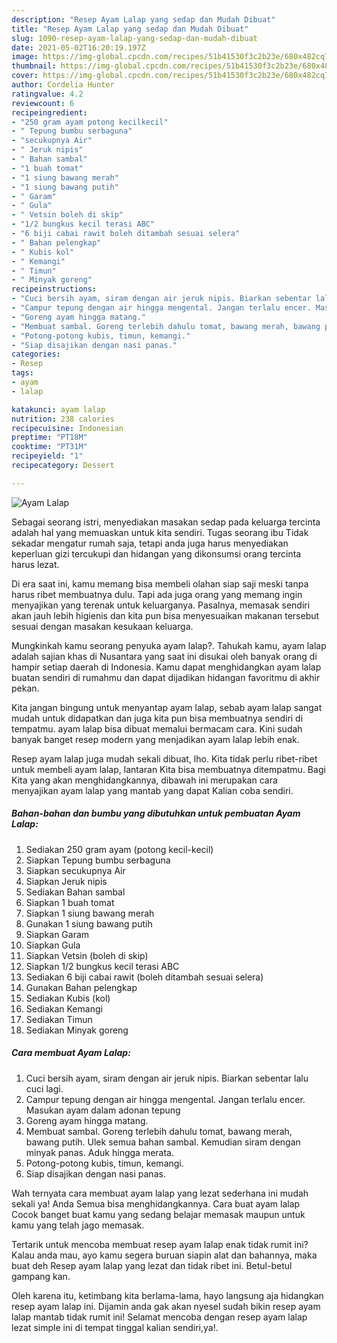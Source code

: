 ```yaml
---
description: "Resep Ayam Lalap yang sedap dan Mudah Dibuat"
title: "Resep Ayam Lalap yang sedap dan Mudah Dibuat"
slug: 1090-resep-ayam-lalap-yang-sedap-dan-mudah-dibuat
date: 2021-05-02T16:20:19.197Z
image: https://img-global.cpcdn.com/recipes/51b41530f3c2b23e/680x482cq70/ayam-lalap-foto-resep-utama.jpg
thumbnail: https://img-global.cpcdn.com/recipes/51b41530f3c2b23e/680x482cq70/ayam-lalap-foto-resep-utama.jpg
cover: https://img-global.cpcdn.com/recipes/51b41530f3c2b23e/680x482cq70/ayam-lalap-foto-resep-utama.jpg
author: Cordelia Hunter
ratingvalue: 4.2
reviewcount: 6
recipeingredient:
- "250 gram ayam potong kecilkecil"
- " Tepung bumbu serbaguna"
- "secukupnya Air"
- " Jeruk nipis"
- " Bahan sambal"
- "1 buah tomat"
- "1 siung bawang merah"
- "1 siung bawang putih"
- " Garam"
- " Gula"
- " Vetsin boleh di skip"
- "1/2 bungkus kecil terasi ABC"
- "6 biji cabai rawit boleh ditambah sesuai selera"
- " Bahan pelengkap"
- " Kubis kol"
- " Kemangi"
- " Timun"
- " Minyak goreng"
recipeinstructions:
- "Cuci bersih ayam, siram dengan air jeruk nipis. Biarkan sebentar lalu cuci lagi."
- "Campur tepung dengan air hingga mengental. Jangan terlalu encer. Masukan ayam dalam adonan tepung"
- "Goreng ayam hingga matang."
- "Membuat sambal. Goreng terlebih dahulu tomat, bawang merah, bawang putih. Ulek semua bahan sambal. Kemudian siram dengan minyak panas. Aduk hingga merata."
- "Potong-potong kubis, timun, kemangi."
- "Siap disajikan dengan nasi panas."
categories:
- Resep
tags:
- ayam
- lalap

katakunci: ayam lalap 
nutrition: 238 calories
recipecuisine: Indonesian
preptime: "PT18M"
cooktime: "PT31M"
recipeyield: "1"
recipecategory: Dessert

---
```



![Ayam Lalap](https://img-global.cpcdn.com/recipes/51b41530f3c2b23e/680x482cq70/ayam-lalap-foto-resep-utama.jpg)

Sebagai seorang istri, menyediakan masakan sedap pada keluarga tercinta adalah hal yang memuaskan untuk kita sendiri. Tugas seorang ibu Tidak sekadar mengatur rumah saja, tetapi anda juga harus menyediakan keperluan gizi tercukupi dan hidangan yang dikonsumsi orang tercinta harus lezat.

Di era  saat ini, kamu memang bisa membeli olahan siap saji meski tanpa harus ribet membuatnya dulu. Tapi ada juga orang yang memang ingin menyajikan yang terenak untuk keluarganya. Pasalnya, memasak sendiri akan jauh lebih higienis dan kita pun bisa menyesuaikan makanan tersebut sesuai dengan masakan kesukaan keluarga. 



Mungkinkah kamu seorang penyuka ayam lalap?. Tahukah kamu, ayam lalap adalah sajian khas di Nusantara yang saat ini disukai oleh banyak orang di hampir setiap daerah di Indonesia. Kamu dapat menghidangkan ayam lalap buatan sendiri di rumahmu dan dapat dijadikan hidangan favoritmu di akhir pekan.

Kita jangan bingung untuk menyantap ayam lalap, sebab ayam lalap sangat mudah untuk didapatkan dan juga kita pun bisa membuatnya sendiri di tempatmu. ayam lalap bisa dibuat memalui bermacam cara. Kini sudah banyak banget resep modern yang menjadikan ayam lalap lebih enak.

Resep ayam lalap juga mudah sekali dibuat, lho. Kita tidak perlu ribet-ribet untuk membeli ayam lalap, lantaran Kita bisa membuatnya ditempatmu. Bagi Kita yang akan menghidangkannya, dibawah ini merupakan cara menyajikan ayam lalap yang mantab yang dapat Kalian coba sendiri.

<!--inarticleads1-->

##### Bahan-bahan dan bumbu yang dibutuhkan untuk pembuatan Ayam Lalap:

1. Sediakan 250 gram ayam (potong kecil-kecil)
1. Siapkan  Tepung bumbu serbaguna
1. Siapkan secukupnya Air
1. Siapkan  Jeruk nipis
1. Sediakan  Bahan sambal
1. Siapkan 1 buah tomat
1. Siapkan 1 siung bawang merah
1. Gunakan 1 siung bawang putih
1. Siapkan  Garam
1. Siapkan  Gula
1. Siapkan  Vetsin (boleh di skip)
1. Siapkan 1/2 bungkus kecil terasi ABC
1. Sediakan 6 biji cabai rawit (boleh ditambah sesuai selera)
1. Gunakan  Bahan pelengkap
1. Sediakan  Kubis (kol)
1. Sediakan  Kemangi
1. Sediakan  Timun
1. Sediakan  Minyak goreng




<!--inarticleads2-->

##### Cara membuat Ayam Lalap:

1. Cuci bersih ayam, siram dengan air jeruk nipis. Biarkan sebentar lalu cuci lagi.
1. Campur tepung dengan air hingga mengental. Jangan terlalu encer. Masukan ayam dalam adonan tepung
1. Goreng ayam hingga matang.
1. Membuat sambal. Goreng terlebih dahulu tomat, bawang merah, bawang putih. Ulek semua bahan sambal. Kemudian siram dengan minyak panas. Aduk hingga merata.
1. Potong-potong kubis, timun, kemangi.
1. Siap disajikan dengan nasi panas.




Wah ternyata cara membuat ayam lalap yang lezat sederhana ini mudah sekali ya! Anda Semua bisa menghidangkannya. Cara buat ayam lalap Cocok banget buat kamu yang sedang belajar memasak maupun untuk kamu yang telah jago memasak.

Tertarik untuk mencoba membuat resep ayam lalap enak tidak rumit ini? Kalau anda mau, ayo kamu segera buruan siapin alat dan bahannya, maka buat deh Resep ayam lalap yang lezat dan tidak ribet ini. Betul-betul gampang kan. 

Oleh karena itu, ketimbang kita berlama-lama, hayo langsung aja hidangkan resep ayam lalap ini. Dijamin anda gak akan nyesel sudah bikin resep ayam lalap mantab tidak rumit ini! Selamat mencoba dengan resep ayam lalap lezat simple ini di tempat tinggal kalian sendiri,ya!.

